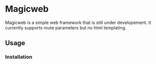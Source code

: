 # Magicweb

Magicweb is a simple web framework that is still under developement. It currently supports route parameters but no html templating.

## Usage
### Installation
